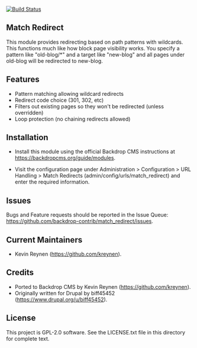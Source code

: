 [![Build Status](https://status-ucb-webdev.pantheonsite.io/drupal-status-check/match_redirect/7.x-1.0.svg)](https://github.com/backdrop-contrib/match_redirect/issues/new?title=Review%20Changes%20in%207.x-1.0%20Release&body=)

Match Redirect
--------------

This module provides redirecting based on path patterns with wildcards. This 
functions much like how block page visibility works. You specify a pattern like 
"old-blog/*" and a target like "new-blog" and all pages under old-blog will be 
redirected to new-blog.

Features
--------

* Pattern matching allowing wildcard redirects
* Redirect code choice (301, 302, etc)
* Filters out existing pages so they won't be redirected (unless overridden)
* Loop protection (no chaining redirects allowed)


Installation
------------

- Install this module using the official Backdrop CMS instructions at
  https://backdropcms.org/guide/modules.

- Visit the configuration page under Administration > Configuration > URL Handling >
  Match Redirects (admin/config/urls/match_redirect) and enter the required information.


Issues
------

Bugs and Feature requests should be reported in the Issue Queue:
https://github.com/backdrop-contrib/match_redirect/issues.

Current Maintainers
-------------------

- Kevin Reynen (https://github.com/kreynen).


Credits
-------

- Ported to Backdrop CMS by Kevin Reynen (https://github.com/kreynen).
- Originally written for Drupal by biff45452 (https://www.drupal.org/u/biff45452).

License
-------

This project is GPL-2.0 software. See the LICENSE.txt file in this directory for
complete text.

